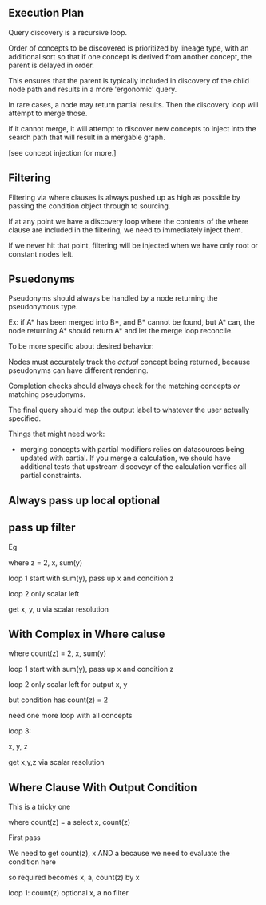 

## Execution Plan


Query discovery is a recursive loop.

Order of concepts to be discovered is prioritized by lineage type, with an additional sort so that if one concept
is derived from another concept, the parent is delayed in order.

This ensures that the parent is typically included in discovery of the child node path and results in a more 'ergonomic' query.

In rare cases, a node may return partial results. Then the discovery loop will attempt to merge those.

If it cannot merge, it will attempt to discover new concepts to inject into the search path that will result in a mergable graph.

[see concept injection for more.]

## Filtering
Filtering via where clauses is always pushed up as high as possible by passing the condition object through to sourcing. 

If at any point we have a discovery loop where the contents of the where clause are included in the filtering, we need to immediately inject them.

If we never hit that point, filtering will be injected when we have only root or constant nodes left.

## Psuedonyms

Pseudonyms should always be handled by a node returning the pseudonymous type.

Ex: if A* has been merged into B*, and B* cannot be found, but A* can, the node returning A* should return A* and let the merge loop reconcile. 


To be more specific about desired behavior:

Nodes must accurately track the *actual* concept being returned, because pseudonyms can have different rendering.

Completion checks should always check for the matching concepts _or_ matching pseudonyms.

The final query should map the output label to whatever the user actually specified.

Things that might need work:
- merging concepts with partial modifiers relies on datasources being updated with partial. If you merge a calculation, we should have additional tests that upstream discoveyr of the calculation
verifies all partial constraints. 



## Always pass up local optional
## pass up filter
Eg

where z = 2,
x, sum(y)


loop 1
start with sum(y), pass up x and condition z

loop 2
only scalar left

get x, y, u via scalar resolution


## With Complex in Where caluse

where count(z) = 2,
x, sum(y)


loop 1
start with sum(y), pass up x and condition z

loop 2
only scalar left for output
x, y

but condition has count(z) = 2

need one more loop with all concepts

loop 3:

x, y, z

get x,y,z via scalar resolution


## Where Clause With Output Condition

This is a tricky one

where count(z) = a
select
    x,
    count(z)

First pass

We need to get count(z), x AND a because we need to evaluate the condition here

so required becomes x, a, count(z) by x

loop 1:
    count(z) optional x, a no filter
